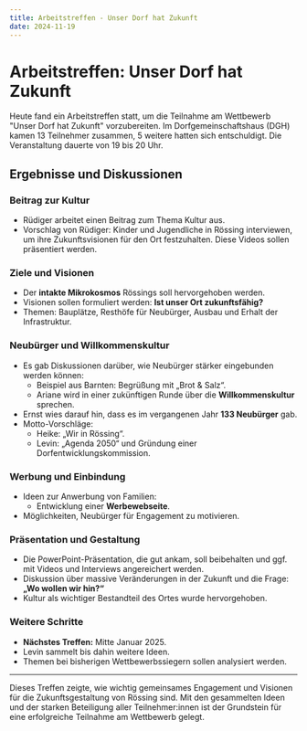 ```yaml
---
title: Arbeitstreffen - Unser Dorf hat Zukunft
date: 2024-11-19
---
```


# Arbeitstreffen: Unser Dorf hat Zukunft

Heute fand ein Arbeitstreffen statt, um die Teilnahme am Wettbewerb "Unser Dorf
hat Zukunft" vorzubereiten. Im Dorfgemeinschaftshaus (DGH) kamen 13 Teilnehmer
zusammen, 5 weitere hatten sich entschuldigt. Die Veranstaltung dauerte von 19
bis 20 Uhr.

<!-- truncate -->

## Ergebnisse und Diskussionen

### Beitrag zur Kultur

- Rüdiger arbeitet einen Beitrag zum Thema Kultur aus.
- Vorschlag von Rüdiger: Kinder und Jugendliche in Rössing interviewen, um ihre
  Zukunftsvisionen für den Ort festzuhalten. Diese Videos sollen präsentiert
  werden.

### Ziele und Visionen

- Der **intakte Mikrokosmos** Rössings soll hervorgehoben werden.
- Visionen sollen formuliert werden: **Ist unser Ort zukunftsfähig?**
- Themen: Bauplätze, Resthöfe für Neubürger, Ausbau und Erhalt der
  Infrastruktur.

### Neubürger und Willkommenskultur

- Es gab Diskussionen darüber, wie Neubürger stärker eingebunden werden können:
  - Beispiel aus Barnten: Begrüßung mit „Brot & Salz“.
  - Ariane wird in einer zukünftigen Runde über die **Willkommenskultur**
    sprechen.
- Ernst wies darauf hin, dass es im vergangenen Jahr **133 Neubürger** gab.
- Motto-Vorschläge:
  - Heike: „Wir in Rössing“.
  - Levin: „Agenda 2050“ und Gründung einer Dorfentwicklungskommission.

### Werbung und Einbindung

- Ideen zur Anwerbung von Familien:
  - Entwicklung einer **Werbewebseite**.
- Möglichkeiten, Neubürger für Engagement zu motivieren.

### Präsentation und Gestaltung

- Die PowerPoint-Präsentation, die gut ankam, soll beibehalten und ggf. mit
  Videos und Interviews angereichert werden.
- Diskussion über massive Veränderungen in der Zukunft und die Frage: **„Wo
  wollen wir hin?“**
- Kultur als wichtiger Bestandteil des Ortes wurde hervorgehoben.

### Weitere Schritte

- **Nächstes Treffen:** Mitte Januar 2025.
- Levin sammelt bis dahin weitere Ideen.
- Themen bei bisherigen Wettbewerbssiegern sollen analysiert werden.

---

Dieses Treffen zeigte, wie wichtig gemeinsames Engagement und Visionen für die
Zukunftsgestaltung von Rössing sind. Mit den gesammelten Ideen und der starken
Beteiligung aller Teilnehmer:innen ist der Grundstein für eine erfolgreiche
Teilnahme am Wettbewerb gelegt.
